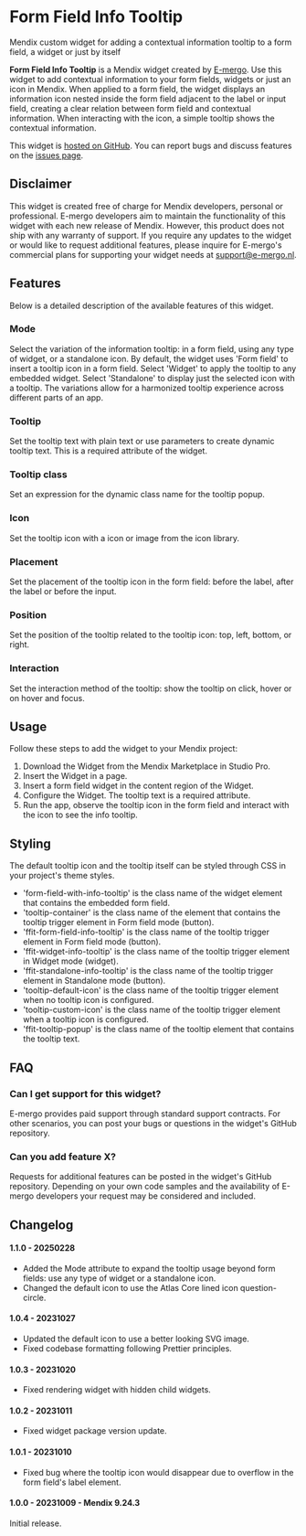 # Form Field Info Tooltip

Mendix custom widget for adding a contextual information tooltip to a form field, a widget or just by itself

**Form Field Info Tooltip** is a Mendix widget created by [E-mergo](https://www.e-mergo.nl). Use this widget to add contextual information to your form fields, widgets or just an icon in Mendix. When applied to a form field, the widget displays an information icon nested inside the form field adjacent to the label or input field, creating a clear relation between form field and contextual information. When interacting with the icon, a simple tooltip shows the contextual information.

This widget is [hosted on GitHub](https://github.com/e-mergo/mx-emergo-form-field-info-tooltip). You can report bugs and discuss features on the [issues page](https://github.com/e-mergo/mx-emergo-form-field-info-tooltip/issues).

## Disclaimer

This widget is created free of charge for Mendix developers, personal or professional. E-mergo developers aim to maintain the functionality of this widget with each new release of Mendix. However, this product does not ship with any warranty of support. If you require any updates to the widget or would like to request additional features, please inquire for E-mergo's commercial plans for supporting your widget needs at support@e-mergo.nl.

## Features

Below is a detailed description of the available features of this widget.

### Mode

Select the variation of the information tooltip: in a form field, using any type of widget, or a standalone icon. By default, the widget uses 'Form field' to insert a tooltip icon in a form field. Select 'Widget' to apply the tooltip to any embedded widget. Select 'Standalone' to display just the selected icon with a tooltip. The variations allow for a harmonized tooltip experience across different parts of an app.

### Tooltip

Set the tooltip text with plain text or use parameters to create dynamic tooltip text. This is a required attribute of the widget.

### Tooltip class

Set an expression for the dynamic class name for the tooltip popup.

### Icon

Set the tooltip icon with a icon or image from the icon library.

### Placement

Set the placement of the tooltip icon in the form field: before the label, after the label or before the input.

### Position

Set the position of the tooltip related to the tooltip icon: top, left, bottom, or right.

### Interaction

Set the interaction method of the tooltip: show the tooltip on click, hover or on hover and focus.

## Usage

Follow these steps to add the widget to your Mendix project:

1. Download the Widget from the Mendix Marketplace in Studio Pro.
2. Insert the Widget in a page.
3. Insert a form field widget in the content region of the Widget.
4. Configure the Widget. The tooltip text is a required attribute.
5. Run the app, observe the tooltip icon in the form field and interact with the icon to see the info tooltip.

## Styling

The default tooltip icon and the tooltip itself can be styled through CSS in your project's theme styles.

-   'form-field-with-info-tooltip' is the class name of the widget element that contains the embedded form field.
-   'tooltip-container' is the class name of the element that contains the tooltip trigger element in Form field mode (button).
-   'ffit-form-field-info-tooltip' is the class name of the tooltip trigger element in Form field mode (button).
-   'ffit-widget-info-tooltip' is the class name of the tooltip trigger element in Widget mode (widget).
-   'ffit-standalone-info-tooltip' is the class name of the tooltip trigger element in Standalone mode (button).
-   'tooltip-default-icon' is the class name of the tooltip trigger element when no tooltip icon is configured.
-   'tooltip-custom-icon' is the class name of the tooltip trigger element when a tooltip icon is configured.
-   'ffit-tooltip-popup' is the class name of the tooltip element that contains the tooltip text.

## FAQ

### Can I get support for this widget?

E-mergo provides paid support through standard support contracts. For other scenarios, you can post your bugs or questions in the widget's GitHub repository.

### Can you add feature X?

Requests for additional features can be posted in the widget's GitHub repository. Depending on your own code samples and the availability of E-mergo developers your request may be considered and included.

## Changelog

#### 1.1.0 - 20250228

-   Added the Mode attribute to expand the tooltip usage beyond form fields: use any type of widget or a standalone icon.
-   Changed the default icon to use the Atlas Core lined icon question-circle.

#### 1.0.4 - 20231027

-   Updated the default icon to use a better looking SVG image.
-   Fixed codebase formatting following Prettier principles.

#### 1.0.3 - 20231020

-   Fixed rendering widget with hidden child widgets.

#### 1.0.2 - 20231011

-   Fixed widget package version update.

#### 1.0.1 - 20231010

-   Fixed bug where the tooltip icon would disappear due to overflow in the form field's label element.

#### 1.0.0 - 20231009 - Mendix 9.24.3

Initial release.
